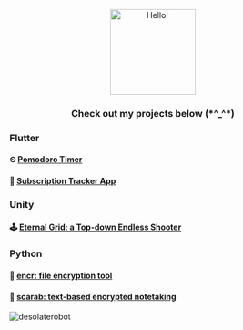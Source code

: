 <p align="center"> 
    <img width="150" height="150" src="https://github.com/desolaterobot/desolaterobot/assets/74480017/3bf46139-413e-48a8-8ee9-6a7ed9225226" alt="Hello!"> 
</p> 

<h3 align="center"><b>
Check out my projects below (*^_^*)
</b></h3>

### Flutter
#### ⏲ [Pomodoro Timer](https://desolaterobot.github.io/pomodoro/#/)
#### 💸 [Subscription Tracker App](https://play.google.com/store/apps/details?id=com.desolate.substracker)

### Unity
#### 🕹 [Eternal Grid: a Top-down Endless Shooter](http://desolaterobot.itch.io/eternal-grid)

### Python
#### 🔐 [encr: file encryption tool](https://github.com/desolaterobot/encr)
#### 📝 [scarab: text-based encrypted notetaking](https://github.com/desolaterobot/scarab)

<p><img align="left" src="https://github-readme-stats.vercel.app/api/top-langs?username=desolaterobot&show_icons=true&locale=en&layout=compact" alt="desolaterobot" /></p>
